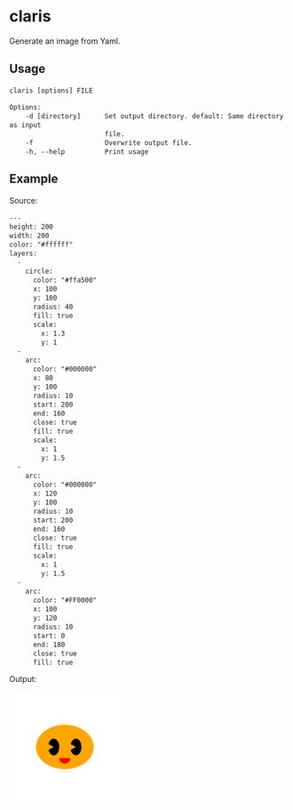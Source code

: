 # claris
Generate an image from Yaml.


## Usage
```
claris [options] FILE
```

```
Options:
    -d [directory]      Set output directory. default: Same directory as input
                        file.
    -f                  Overwrite output file.
    -h, --help          Print usage
```

## Example
Source:
```
---
height: 200
width: 200
color: "#ffffff"
layers:
  -
    circle:
      color: "#ffa500"
      x: 100
      y: 100
      radius: 40
      fill: true
      scale:
        x: 1.3
        y: 1
  -
    arc:
      color: "#000000"
      x: 80
      y: 100
      radius: 10
      start: 200
      end: 160
      close: true
      fill: true
      scale:
        x: 1
        y: 1.5
  -
    arc:
      color: "#000000"
      x: 120
      y: 100
      radius: 10
      start: 200
      end: 160
      close: true
      fill: true
      scale:
        x: 1
        y: 1.5
  -
    arc:
      color: "#FF0000"
      x: 100
      y: 120
      radius: 10
      start: 0
      end: 180
      close: true
      fill: true
```

Output:

![face example](https://github.com/masato-hi/claris/blob/master/claris-impl/examples/face_sample.png?raw=true)
